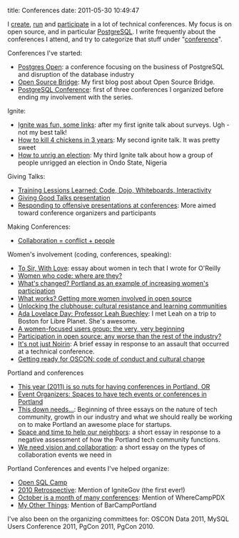 title: Conferences
date: 2011-05-30 10:49:47

I [create][1], [run][2] and [participate][3] in a lot of technical conferences. My focus is on open source, and in particular [PostgreSQL][4]. I write frequently about the conferences I attend, and try to categorize that stuff under "[conference][5]". 

Conferences I've started: 

*   [Postgres Open][6]: a conference focusing on the business of PostgreSQL and disruption of the database industry
*   [Open Source Bridge][7]: My first blog post about Open Source Bridge.
*   [PostgreSQL Conference][8]: first of three conferences I organized before ending my involvement with the series. 

Ignite: 

*   [Ignite was fun, some links][9]: after my first ignite talk about surveys. Ugh - not my best talk!
*   [How to kill 4 chickens in 3 years][10]: My second ignite talk. It was pretty sweet
*   [How to unrig an election][11]: My third Ignite talk about how a group of people unrigged an election in Ondo State, Nigeria 

Giving Talks: 

*   [Training Lessions Learned: Code, Dojo, Whiteboards, Interactivity][12]
*   [Giving Good Talks presentation][13]
*   [Responding to offensive presentations at conferences][14]: More aimed toward conference organizers and participants 

Making Conferences: 

*   [Collaboration = conflict + people][15] 

Women's involvement (coding, conferences, speaking): 

*   [To Sir, With Love][16]: essay about women in tech that I wrote for O'Reilly
*   [Women who code: where are they?][17]
*   [What's changed? Portland as an example of increasing women's participation][18]
*   [What works? Getting more women involved in open source][19]
*   [Unlocking the clubhouse: cultural resistance and learning communities][20]
*   [Ada Lovelace Day: Professor Leah Buechley][21]: I met Leah on a trip to Boston for Libre Planet. She's awesome.
*   [A women-focused users group: the very, very beginning][22]
*   [Participation in open source: any worse than the rest of the industry?][23]
*   [It's not just Noirin][24]: A brief essay in response to an assault that occurred at a technical conference. 
*   [Getting ready for OSCON: code of conduct and cultural change][25] 

Portland and conferences 

*   [This year (2011) is so nuts for having conferences in Portland, OR][26]
*   [Event Organizers: Spaces to have tech events or conferences in Portland][27]
*   [This down needs...][28]: Beginning of three essays on the nature of tech community, growth in our industry and what we should really be working on to make Portland an awesome place for startups.
*   [Space and time to help our neighbors][29]: a short essay in response to a negative assessment of how the Portland tech community functions.
*   [We need vision and collaboration][30]: a short essay on the types of collaboration events we need in 

Portland Conferences and events I've helped organize: 

*   [Open SQL Camp][31]
*   [2010 Retrospective][32]: Mention of IgniteGov (the first ever!)
*   [October is a month of many conferences][33]: Mention of WhereCampPDX
*   [My Other Things][34]: Mention of BarCampPortland 

I've also been on the organizing committees for: OSCON Data 2011, MySQL Users Conference 2011, PgCon 2011, PgCon 2010.

 [1]: http://opensourcebridge.org
 [2]: http://postgresopen.org
 [3]: http://en.oreilly.com/mysql2011/public/schedule/speaker/6486
 [4]: http://postgresql.org
 [5]: /daily/tag/conference/
 [6]: /daily/2011/05/19/announcing-postgres-open/
 [7]: /daily/2008/10/29/open-source-bridge/
 [8]: /daily/2007/09/17/postgresql-conference-in-portland-on-october-20th/
 [9]: /daily/2007/10/26/ignite-was-fun-some-links/
 [10]: /daily/2009/02/20/how-to-kill-4-chickens-in-3-years/
 [11]: http://www.youtube.com/watch?v=cZ7qm6yglfE
 [12]: /daily/2010/10/07/training-lessons-learned-code-dojo-whiteboards-interactivity/
 [13]: /daily/2010/03/20/giving-good-talks-presentation/
 [14]: /daily/2009/09/28/responding-to-offensive-presentations-at-conferences/
 [15]: /daily/2009/06/07/collaboration-conflict-people/
 [16]: /daily/2007/09/28/my-women-in-tech-article-is-up/
 [17]: /daily/2008/04/02/women-who-code-where-are-they/
 [18]: /daily/2009/04/29/whats-changed-portland-as-an-example-of-increasing-womens-participation/
 [19]: /daily/2009/04/27/what-works-getting-more-women-involved-in-open-source/
 [20]: /daily/2010/02/08/unlocking-the-clubhouse-cultural-resistance-and-learning-communitiesand/
 [21]: /daily/2010/03/24/ada-lovelace-day-professor-leah-buechley/
 [22]: /daily/2007/08/30/a-women-focused-users-group-the-very-very-beginning/
 [23]: /daily/2007/10/01/participation-in-open-source-any-worse-than-the-rest-of-the-industry/
 [24]: /daily/2010/11/09/its-not-just-noirin/
 [25]: /daily/2011/07/23/getting-ready-for-oscon-code-of-conduct-and-cultural-change/
 [26]: /daily/2011/02/15/this-year-is-so-nuts-for-having-conferences-in-portland-or/
 [27]: /daily/2011/02/08/event-organizers-spaces-to-have-tech-events-or-conferences-in-portland/
 [28]: /daily/2010/03/17/this-town-needs/
 [29]: /daily/2010/03/18/space-and-time-to-help-our-neighbors/
 [30]: /daily/2010/03/19/we-need-vision-and-collaboration/
 [31]: /daily/2009/07/29/opensql-camp-comes-to-portland-november-14-15-2009/
 [32]: /daily/2011/01/03/2010-retrospective/
 [33]: /daily/2008/10/20/october-is-a-month-of-many-conferences/
 [34]: /daily/2008/04/28/my-other-things/
